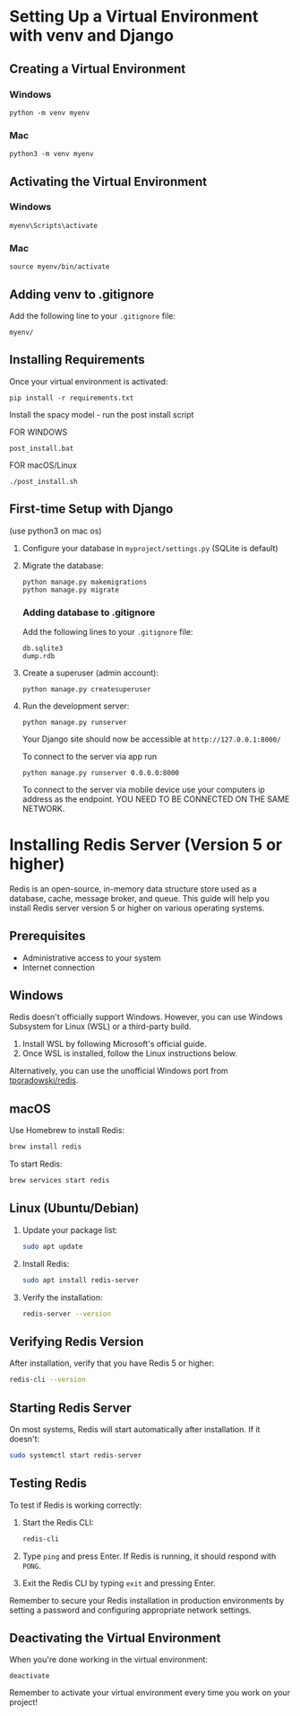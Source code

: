 # Setting Up a Virtual Environment with venv and Django

## Creating a Virtual Environment

### Windows

```
python -m venv myenv
```

### Mac

```
python3 -m venv myenv
```

## Activating the Virtual Environment

### Windows

```
myenv\Scripts\activate
```

### Mac

```
source myenv/bin/activate
```

## Adding venv to .gitignore

Add the following line to your `.gitignore` file:

```
myenv/
```

## Installing Requirements

Once your virtual environment is activated:

```
pip install -r requirements.txt
```

Install the spacy model - run the post install script

FOR WINDOWS

```
post_install.bat
```

FOR macOS/Linux

```
./post_install.sh
```

## First-time Setup with Django

(use python3 on mac os)

1. Configure your database in `myproject/settings.py` (SQLite is default)

2. Migrate the database:

   ```
   python manage.py makemigrations
   python manage.py migrate
   ```

   ### Adding database to .gitignore

   Add the following lines to your `.gitignore` file:

   ```
   db.sqlite3
   dump.rdb
   ```

3. Create a superuser (admin account):

   ```
   python manage.py createsuperuser
   ```

4. Run the development server:

   ```
   python manage.py runserver
   ```

   Your Django site should now be accessible at `http://127.0.0.1:8000/`

   To connect to the server via app run

   ```
   python manage.py runserver 0.0.0.0:8000
   ```

   To connect to the server via mobile device use your computers ip address as the endpoint.
   YOU NEED TO BE CONNECTED ON THE SAME NETWORK.

# Installing Redis Server (Version 5 or higher)

Redis is an open-source, in-memory data structure store used as a database, cache, message broker, and queue. This guide will help you install Redis server version 5 or higher on various operating systems.

## Prerequisites

- Administrative access to your system
- Internet connection

## Windows

Redis doesn't officially support Windows. However, you can use Windows Subsystem for Linux (WSL) or a third-party build.

1. Install WSL by following Microsoft's official guide.
2. Once WSL is installed, follow the Linux instructions below.

Alternatively, you can use the unofficial Windows port from [tporadowski/redis](https://github.com/tporadowski/redis/releases).

## macOS

Use Homebrew to install Redis:

```bash
brew install redis
```

To start Redis:

```bash
brew services start redis
```

## Linux (Ubuntu/Debian)

1. Update your package list:

   ```bash
   sudo apt update
   ```

2. Install Redis:

   ```bash
   sudo apt install redis-server
   ```

3. Verify the installation:
   ```bash
   redis-server --version
   ```

## Verifying Redis Version

After installation, verify that you have Redis 5 or higher:

```bash
redis-cli --version
```

## Starting Redis Server

On most systems, Redis will start automatically after installation. If it doesn't:

```bash
sudo systemctl start redis-server
```

## Testing Redis

To test if Redis is working correctly:

1. Start the Redis CLI:

   ```bash
   redis-cli
   ```

2. Type `ping` and press Enter. If Redis is running, it should respond with `PONG`.

3. Exit the Redis CLI by typing `exit` and pressing Enter.

Remember to secure your Redis installation in production environments by setting a password and configuring appropriate network settings.

## Deactivating the Virtual Environment

When you're done working in the virtual environment:

```
deactivate
```

Remember to activate your virtual environment every time you work on your project!
